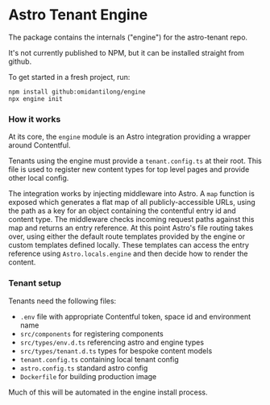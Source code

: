 # Astro Tenant Engine

The package contains the internals ("engine") for the astro-tenant repo.

It's not currently published to NPM, but it can be installed straight from github.

To get started in a fresh project, run:

```
npm install github:omidantilong/engine
npx engine init
```

### How it works

At its core, the `engine` module is an Astro integration providing a wrapper around Contentful.

Tenants using the engine must provide a `tenant.config.ts` at their root. This file is used to register new content types for top level pages and provide other local config.

The integration works by injecting middleware into Astro. A `map` function is exposed which generates a flat map of all publicly-accessible URLs, using the path as a key for an object containing the contentful entry id and content type. The middleware checks incoming request paths against this map and returns an entry reference. At this point Astro's file routing takes over, using either the default route templates provided by the engine or custom templates defined locally. These templates can access the entry reference using `Astro.locals.engine` and then decide how to render the content.

### Tenant setup

Tenants need the following files:

- `.env` file with appropriate Contentful token, space id and environment name
- `src/components` for registering components
- `src/types/env.d.ts` referencing astro and engine types
- `src/types/tenant.d.ts` types for bespoke content models
- `tenant.config.ts` containing local tenant config
- `astro.config.ts` standard astro config
- `Dockerfile` for building production image

Much of this will be automated in the engine install process.
